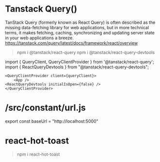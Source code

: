 # Tanstack Query()
TanStack Query (formerly known as React Query) is often described as the missing data-fetching library for web applications, but in more technical terms, it makes fetching, caching, synchronizing and updating server state in your web applications a breeze.
https://tanstack.com/query/latest/docs/framework/react/overview

> npm i @tanstack/react-query
> npm i @tanstack/react-query-devtools

import { QueryClient, QueryClientProvider } from '@tanstack/react-query';
import { ReactQueryDevtools } from "@tanstack/react-query-devtools";
```
<QueryClientProvider client={queryClient}>
    <App />
<ReactQueryDevtools initialIsOpen={false} />
</QueryClientProvider>
```

# /src/constant/url.js
export const baseUrl = "http://localhost:5000"

# react-hot-toast
> npm i react-hot-toast